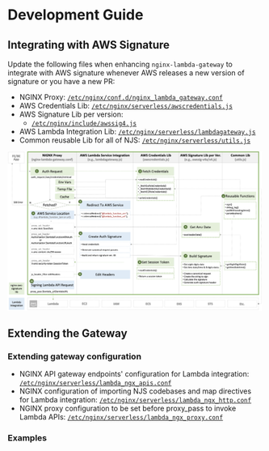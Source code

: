 # Development Guide

## Integrating with AWS Signature

Update the following files when enhancing `nginx-lambda-gateway` to integrate with AWS signature whenever AWS releases a new version of signature or you have a new PR:

- NGINX Proxy: [`/etc/nginx/conf.d/nginx_lambda_gateway.conf`](../common/etc/nginx/conf.d/nginx_lambda_gateway.conf)
- AWS Credentials Lib: [`/etc/nginx/serverless/awscredentials.js`](../common/lambda-core/awscredentials.js)
- AWS Signature Lib per version:
  - [`/etc/nginx/include/awssig4.js`](../common/lambda-core/awssig4.js)
- AWS Lambda Integration Lib: [`/etc/nginx/serverless/lambdagateway.js`](../common/lambda-core/lambdagateway.js)
- Common reusable Lib for all of NJS: [`/etc/nginx/serverless/utils.js`](../common/lambda-core/utils.js)

![](../docs/img/nginx-lambda-gateway-aws-signature-integration.png)

## Extending the Gateway

### Extending gateway configuration

- NGINX API gateway endpoints' configuration for Lambda integration: [`/etc/nginx/serverless/lambda_ngx_apis.conf`](../common/lambda-core/lambda_ngx_apis.conf)
- NGINX configuration of importing NJS codebases and map directives for Lambda integration: [`/etc/nginx/serverless/lambda_ngx_http.conf`](../common/lambda-core/lambda_ngx_http.conf)
- NGINX proxy configuration to be set before proxy_pass to invoke Lambda APIs: [`/etc/nginx/serverless/lambda_ngx_proxy.conf`](../common/lambda-core/lambda_ngx_proxy.conf)

### Examples
